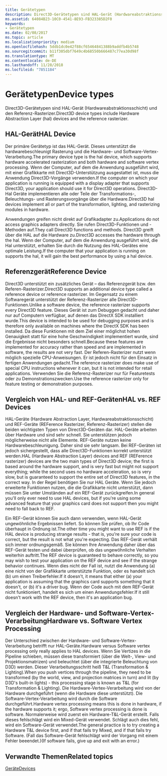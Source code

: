 ```yaml
---
title: Gerätetypen
description: Direct3D-Gerätetypen sind HAL-Gerät (Hardwareabstraktionsschicht) und den Referenz-Rasterizer.
ms.assetid: 64084B23-10C0-4541-8E93-FB323385D2F0
keywords:
- Gerätetypen
ms.date: 02/08/2017
ms.topic: article
ms.localizationpriority: medium
ms.openlocfilehash: 5ddb1dc0e42f88cf65464841388b9addfb4b5748
ms.sourcegitcommit: b11f305dbf7649c4b68550b666487c77ea30d98f
ms.translationtype: MT
ms.contentlocale: de-DE
ms.lasthandoff: 11/28/2018
ms.locfileid: "7851184"
---
```

# <a name="device-types"></a><span data-ttu-id="6d834-104">Gerätetypen</span><span class="sxs-lookup"><span data-stu-id="6d834-104">Device types</span></span>


<span data-ttu-id="6d834-105">Direct3D-Gerätetypen sind HAL-Gerät (Hardwareabstraktionsschicht) und den Referenz-Rasterizer.</span><span class="sxs-lookup"><span data-stu-id="6d834-105">Direct3D device types include Hardware Abstraction Layer (hal) devices and the reference rasterizer.</span></span>

## <a name="span-idhaldevicespanspan-idhaldevicespanspan-idhaldevicespanhal-device"></a><span data-ttu-id="6d834-106"><span id="HAL_Device"></span><span id="hal_device"></span><span id="HAL_DEVICE"></span>HAL-Gerät</span><span class="sxs-lookup"><span data-stu-id="6d834-106"><span id="HAL_Device"></span><span id="hal_device"></span><span id="HAL_DEVICE"></span>HAL Device</span></span>


<span data-ttu-id="6d834-107">Der primäre Gerätetyp ist das HAL-Gerät. Dieses unterstützt die hardwarebeschleunigt Rasterung und die Hardware- und Software-Vertex-Verarbeitung.</span><span class="sxs-lookup"><span data-stu-id="6d834-107">The primary device type is the hal device, which supports hardware accelerated rasterization and both hardware and software vertex processing.</span></span> <span data-ttu-id="6d834-108">Wenn der Computer, auf dem die Anwendung ausgeführt wird, mit einer Grafikkarte mit Direct3D-Unterstützung ausgestattet ist, muss die Anwendung Direct3D-Vorgänge verwenden.</span><span class="sxs-lookup"><span data-stu-id="6d834-108">If the computer on which your application is running is equipped with a display adapter that supports Direct3D, your application should use it for Direct3D operations.</span></span> <span data-ttu-id="6d834-109">Direct3D-Hal Geräte implementieren alle oder Teile der Transformations-, Beleuchtungs- und Rasterungsvorgänge über die Hardware.</span><span class="sxs-lookup"><span data-stu-id="6d834-109">Direct3D hal devices implement all or part of the transformation, lighting, and rasterizing modules in hardware.</span></span>

<span data-ttu-id="6d834-110">Anwendungen greifen nicht direkt auf Grafikadapter zu.</span><span class="sxs-lookup"><span data-stu-id="6d834-110">Applications do not access graphics adapters directly.</span></span> <span data-ttu-id="6d834-111">Sie rufen Direct3D-Funktionen und -Methoden auf.</span><span class="sxs-lookup"><span data-stu-id="6d834-111">They call Direct3D functions and methods.</span></span> <span data-ttu-id="6d834-112">Direct3D greift über die HAL auf die Hardware zu.</span><span class="sxs-lookup"><span data-stu-id="6d834-112">Direct3D accesses the hardware through the hal.</span></span> <span data-ttu-id="6d834-113">Wenn der Computer, auf dem die Anwendung ausgeführt wird, die Hal unterstützt, erhalten Sie durch die Nutzung des HAL-Gerätes eine optimale Leistung.</span><span class="sxs-lookup"><span data-stu-id="6d834-113">If the computer that your application is running on supports the hal, it will gain the best performance by using a hal device.</span></span>

## <a name="span-idreferencedevicespanspan-idreferencedevicespanspan-idreferencedevicespanreference-device"></a><span data-ttu-id="6d834-114"><span id="Reference_Device"></span><span id="reference_device"></span><span id="REFERENCE_DEVICE"></span>Referenzgerät</span><span class="sxs-lookup"><span data-stu-id="6d834-114"><span id="Reference_Device"></span><span id="reference_device"></span><span id="REFERENCE_DEVICE"></span>Reference Device</span></span>


<span data-ttu-id="6d834-115">Direct3D unterstützt ein zusätzliches Gerät – das Referenzgerät bzw. den Referen-Rasterizer.</span><span class="sxs-lookup"><span data-stu-id="6d834-115">Direct3D supports an additional device type called a reference device or reference rasterizer.</span></span> <span data-ttu-id="6d834-116">Im Gegensatz zu einem Softwaregerät unterstützt der Referenz-Rasterizer alle Direct3D-Funktionen.</span><span class="sxs-lookup"><span data-stu-id="6d834-116">Unlike a software device, the reference rasterizer supports every Direct3D feature.</span></span> <span data-ttu-id="6d834-117">Dieses Gerät ist zum Debuggen gedacht und daher nur auf Computern verfügbar, auf denen das DirectX SDK installiert wurde.</span><span class="sxs-lookup"><span data-stu-id="6d834-117">This device is intended to be used for debugging purposes and is therefore only available on machines where the DirectX SDK has been installed.</span></span> <span data-ttu-id="6d834-118">Da diese Funktionen mit dem Ziel einer möglichst hohen Genauigkeit statt für eine hohe Geschwindigkeit implementiert wurde, sind die Ergebnisse nicht besonders schnell.</span><span class="sxs-lookup"><span data-stu-id="6d834-118">Because these features are implemented for accuracy rather than speed and are implemented in software, the results are not very fast.</span></span> <span data-ttu-id="6d834-119">Der Referen-Rasterizer nutzt wenn möglich spezielle CPU-Anweisungen. Er ist jedoch nicht für den Einsatz in fertigen Anwendungen gedacht.</span><span class="sxs-lookup"><span data-stu-id="6d834-119">The reference rasterizer does make use of special CPU instructions whenever it can, but it is not intended for retail applications.</span></span> <span data-ttu-id="6d834-120">Verwenden Sie die Referenz-Rasterizer nur für Featuretests oder zu Demonstrationszwecken.</span><span class="sxs-lookup"><span data-stu-id="6d834-120">Use the reference rasterizer only for feature testing or demonstration purposes.</span></span>

## <a name="span-idhalvsrefspanspan-idhalvsrefspanspan-idhalvsrefspanhal-vs-ref-devices"></a><span data-ttu-id="6d834-121"><span id="HAL_vs_REF"></span><span id="hal_vs_ref"></span><span id="HAL_VS_REF"></span>Vergleich von HAL- und REF-Geräten</span><span class="sxs-lookup"><span data-stu-id="6d834-121"><span id="HAL_vs_REF"></span><span id="hal_vs_ref"></span><span id="HAL_VS_REF"></span>HAL vs. REF Devices</span></span>


<span data-ttu-id="6d834-122">HAL-Geräte (Hardware Abstraction Layer, Hardwareabstraktionsschicht) und REF-Geräte (REFerence Rasterizer, Referenz-Rasterizer) stellen die beiden wichtigsten Typen von Direct3D-Geräten dar. HAL-Geräte arbeiten über Hardware und sind sehr schnell. Sie unterstützen jedoch möglicherweise nicht alle Elemente. REF-Geräte nutzen keine Hardwarebeschleunigung. Daher sind sie sehr langsam. Bei REF-Geräten ist jedoch sichergestellt, dass alle Direct3D-Funktionen korrekt unterstützt werden.</span><span class="sxs-lookup"><span data-stu-id="6d834-122">HAL (Hardware Abstraction Layer) devices and REF (REFerence rasterizer) devices are the two main types of Direct3D device; the first is based around the hardware support, and is very fast but might not support everything; while the second uses no hardware acceleration, so is very slow, but is guaranteed to support the entire set of Direct3D features, in the correct way.</span></span> <span data-ttu-id="6d834-123">In der Regel benötigen Sie nur HAL Geräte. Wenn Sie jedoch erweiterte Funktionen nutzen, die die Grafikkarte nicht unterstützt, dann müssen Sie unter Umständen auf ein REF-Gerät zurückgreifen.</span><span class="sxs-lookup"><span data-stu-id="6d834-123">In general you'll only ever need to use HAL devices, but if you're using some advanced feature that your graphics card does not support then you might need to fall back to REF.</span></span>

<span data-ttu-id="6d834-124">Ein REF-Gerät können Sie auch dann verwenden, wenn HAL-Gerät ungewöhnliche Ergebnissen liefert. So können Sie prüfen, ob Ihr Code überhaupt in Ordnung ist.</span><span class="sxs-lookup"><span data-stu-id="6d834-124">The other time you might want to use REF is if the HAL device is producing strange results - that is, you're sure your code is correct, but the result is not what you're expecting.</span></span> <span data-ttu-id="6d834-125">Das REF-Gerät verhält sich immer ordnungsgemäß. Sie können Ihre Anwendung daher über das REF-Gerät testen und dabei überprüfen, ob das ungewöhnliche Verhalten weiterhin auftritt.</span><span class="sxs-lookup"><span data-stu-id="6d834-125">The REF device is guaranteed to behave correctly, so you may wish to test your application on the REF device and see if the strange behavior continues.</span></span> <span data-ttu-id="6d834-126">Wenn dies nicht der Fall ist, nutzt die Anwendung (a) eine nicht von der Grafikkarte unterstützte Funktion, oder es handelt sich (b) um einen Treiberfehler.</span><span class="sxs-lookup"><span data-stu-id="6d834-126">If it doesn't, it means that either (a) your application is assuming that the graphics card supports something that it doesn't, or (b) it's a driver bug.</span></span> <span data-ttu-id="6d834-127">Wenn der Code auch mit dem REF-Gerät nicht funktioniert, handelt es sich um einen Anwendungsfehler.</span><span class="sxs-lookup"><span data-stu-id="6d834-127">If it still doesn't work with the REF device, then it's an application bug.</span></span>

## <a name="span-idhardwarevssoftwarespanspan-idhardwarevssoftwarespanspan-idhardwarevssoftwarespanhardware-vs-software-vertex-processing"></a><span data-ttu-id="6d834-128"><span id="Hardware_vs_Software"></span><span id="hardware_vs_software"></span><span id="HARDWARE_VS_SOFTWARE"></span>Vergleich der Hardware- und Software-Vertex-Verarbeitung</span><span class="sxs-lookup"><span data-stu-id="6d834-128"><span id="Hardware_vs_Software"></span><span id="hardware_vs_software"></span><span id="HARDWARE_VS_SOFTWARE"></span>Hardware vs. Software Vertex Processing</span></span>


<span data-ttu-id="6d834-129">Der Unterschied zwischen der Hardware- und Software-Vertex-Verarbeitung betrifft nur HAL-Geräte.</span><span class="sxs-lookup"><span data-stu-id="6d834-129">Hardware versus Software vertex processing only really applies to HAL devices.</span></span> <span data-ttu-id="6d834-130">Wenn Sie Vertizes in die Pipeline schieben, müssen diese transformiert (über die Welt-, View- und Projektionsmatrizen) und beleuchtet (über die integrierte Beleuchtung von D3D) werden. Dieser Verarbeitungsschritt heiß T&L (Transformation & Lighting).</span><span class="sxs-lookup"><span data-stu-id="6d834-130">When you push vertices through the pipeline, they need to be transformed (by the world, view, and projection matrices in turn) and lit (by D3D's built-in lights) - this processing stage is known as T&L (for Transformation & Lighting).</span></span> <span data-ttu-id="6d834-131">Die Hardware-Vertex-Verarbeitung wird von der Hardware durchgeführt (wenn die Hardware diese unterstützt). Die Software-Vertex-Verarbeitung wird durch die Software durchgeführt.</span><span class="sxs-lookup"><span data-stu-id="6d834-131">Hardware vertex processing means this is done in hardware, if the hardware supports it; ergo, Software vertex processing is done is software.</span></span> <span data-ttu-id="6d834-132">Normalerweise wird zuerst ein Hardware-T&L-Gerät erstellt. Falls dieses fehlschlägt wird ein Mixed-Gerät verwendet. Schlägt auch dies fehl, wird ein Software-Gerät verwendet.</span><span class="sxs-lookup"><span data-stu-id="6d834-132">The general practice is to try creating a Hardware T&L device first, and if that fails try Mixed, and if that fails try Software.</span></span> <span data-ttu-id="6d834-133">(Fall das Software-Gerät fehlschlägt wird der Vorgang mit einem Fehler beeendet.)</span><span class="sxs-lookup"><span data-stu-id="6d834-133">(If software fails, give up and exit with an error.)</span></span>

## <a name="span-idrelated-topicsspanrelated-topics"></a><span data-ttu-id="6d834-134"><span id="related-topics"></span>Verwandte Themen</span><span class="sxs-lookup"><span data-stu-id="6d834-134"><span id="related-topics"></span>Related topics</span></span>


[<span data-ttu-id="6d834-135">Geräte</span><span class="sxs-lookup"><span data-stu-id="6d834-135">Devices</span></span>](devices.md)

 

 




